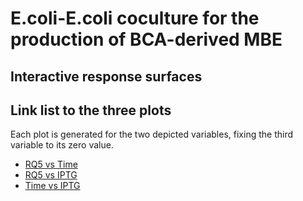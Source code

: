 # E.coli-E.coli coculture for the production of BCA-derived MBE
## Interactive response surfaces

## Link list to the three plots

Each plot is generated for the two depicted variables, fixing the third variable to its zero value.

* [RQ5 vs Time](https://ferbracalente.github.io/E.-coli-coculture/RQ5vsTime.html)
* [RQ5 vs IPTG](https://ferbracalente.github.io/E.-coli-coculture/RQ5vsIPTG.html)
* [Time vs IPTG](https://ferbracalente.github.io/E.-coli-coculture/TimevsIPTG.html)
